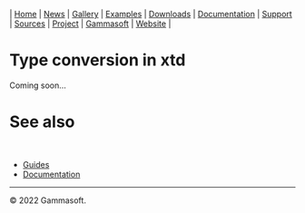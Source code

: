 | [Home](home.md) | [News](news.md) | [Gallery](gallery.md) | [Examples](examples.md) | [Downloads](downloads.md) | [Documentation](documentation.md) | [Support](support.md) | [Sources](https://github.com/gammasoft71/xtd) | [Project](https://sourceforge.net/projects/xtdpro/) | [Gammasoft](gammasoft.md) | [Website](https://gammasoft71.wixsite.com/xtdpro) |

# Type conversion in xtd

Coming soon...

# See also
​
* [Guides](guides.md)
* [Documentation](documentation.md)

______________________________________________________________________________________________

© 2022 Gammasoft.

[comment]: <> (https://learn.microsoft.com/en-us/dotnet/standard/base-types/type-conversion)
